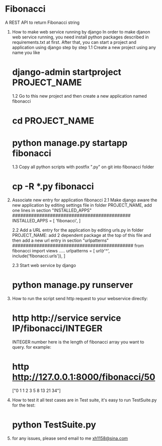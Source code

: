 # Fibonacci
A REST API to return Fibonacci string 

1. How to make web service running by django
    In order to make djanon web service running, you need install python packages described in requirements.txt at first. After that, you can start a project and application using django step by step
    1.1 Create a new project using any name you like
    # django-admin startproject PROJECT_NAME
    
    1.2 Go to this new project and then create a new application named fibonacci
    # cd PROJECT_NAME
    # python manage.py startapp fibonacci

    1.3 Copy all python scripts with postfix ".py" on git into fibonacci folder
    # cp -R *.py fibonacci


2. Associate new entry for application fibonacci 
    2.1 Make django aware the new application by editing settings file in folder PROJECT_NAME, add one lines in section "INSTALLED_APPS"
    ############################################
    INSTALLED_APPS = [
        'fibonacci',
    ]

    2.2 Add a URL entry for the application by editing urls.py in folder PROJECT_NAME: add 2 dependent package at the top of this file and then add a new url entry in section "urlpatterns"
    #############################################
    from fibonacci import views 
    .....
    urlpatterns = [
        url(r'^', include('fibonacci.urls')),
    ]

    2.3 Start web service by django
    # python manage.py runserver 


3. How to run the script
    send http request to your webservice directly:
    
    # http http://service service IP/fibonacci/INTEGER

    INTEGER number here is the length of fibonacci array you want to query. for example: 
    # http http://127.0.0.1:8000/fibonacci/50
    ["0 1 1 2 3 5 8 13 21 34"]


4. How to test it
    all test cases are in Test suite, it's easy to run TestSuite.py for the test:
    # python TestSuite.py


5. for any issues, please send email to me
    xh1158@sina.com

